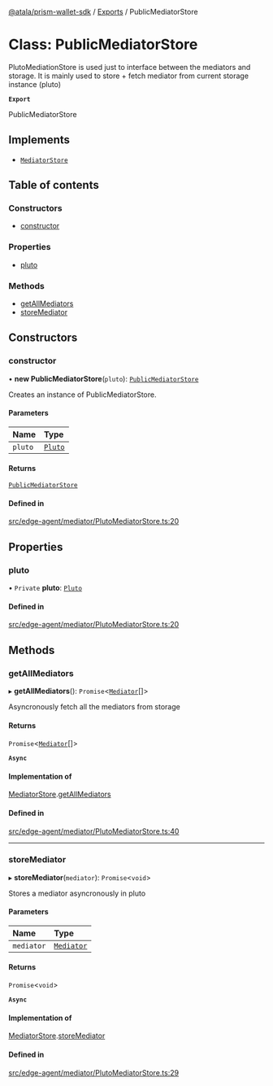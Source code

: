 [@atala/prism-wallet-sdk](../README.md) / [Exports](../modules.md) / PublicMediatorStore

# Class: PublicMediatorStore

PlutoMediationStore is used just to interface between the mediators and storage.
It is mainly used to store + fetch mediator from current storage instance (pluto)

**`Export`**

PublicMediatorStore

## Implements

- [`MediatorStore`](../interfaces/MediatorStore.md)

## Table of contents

### Constructors

- [constructor](PublicMediatorStore.md#constructor)

### Properties

- [pluto](PublicMediatorStore.md#pluto)

### Methods

- [getAllMediators](PublicMediatorStore.md#getallmediators)
- [storeMediator](PublicMediatorStore.md#storemediator)

## Constructors

### constructor

• **new PublicMediatorStore**(`pluto`): [`PublicMediatorStore`](PublicMediatorStore.md)

Creates an instance of PublicMediatorStore.

#### Parameters

| Name | Type |
| :------ | :------ |
| `pluto` | [`Pluto`](../interfaces/Domain.Pluto-1.md) |

#### Returns

[`PublicMediatorStore`](PublicMediatorStore.md)

#### Defined in

[src/edge-agent/mediator/PlutoMediatorStore.ts:20](https://github.com/hyperledger/identus-edge-agent-sdk-ts/blob/09a15046403a2249034c5ff5dfc7e6e562cd9171/src/edge-agent/mediator/PlutoMediatorStore.ts#L20)

## Properties

### pluto

• `Private` **pluto**: [`Pluto`](../interfaces/Domain.Pluto-1.md)

#### Defined in

[src/edge-agent/mediator/PlutoMediatorStore.ts:20](https://github.com/hyperledger/identus-edge-agent-sdk-ts/blob/09a15046403a2249034c5ff5dfc7e6e562cd9171/src/edge-agent/mediator/PlutoMediatorStore.ts#L20)

## Methods

### getAllMediators

▸ **getAllMediators**(): `Promise`\<[`Mediator`](../interfaces/Domain.Mediator.md)[]\>

Asyncronously fetch all the mediators from storage

#### Returns

`Promise`\<[`Mediator`](../interfaces/Domain.Mediator.md)[]\>

**`Async`**

#### Implementation of

[MediatorStore](../interfaces/MediatorStore.md).[getAllMediators](../interfaces/MediatorStore.md#getallmediators)

#### Defined in

[src/edge-agent/mediator/PlutoMediatorStore.ts:40](https://github.com/hyperledger/identus-edge-agent-sdk-ts/blob/09a15046403a2249034c5ff5dfc7e6e562cd9171/src/edge-agent/mediator/PlutoMediatorStore.ts#L40)

___

### storeMediator

▸ **storeMediator**(`mediator`): `Promise`\<`void`\>

Stores a mediator asyncronously in pluto

#### Parameters

| Name | Type |
| :------ | :------ |
| `mediator` | [`Mediator`](../interfaces/Domain.Mediator.md) |

#### Returns

`Promise`\<`void`\>

**`Async`**

#### Implementation of

[MediatorStore](../interfaces/MediatorStore.md).[storeMediator](../interfaces/MediatorStore.md#storemediator)

#### Defined in

[src/edge-agent/mediator/PlutoMediatorStore.ts:29](https://github.com/hyperledger/identus-edge-agent-sdk-ts/blob/09a15046403a2249034c5ff5dfc7e6e562cd9171/src/edge-agent/mediator/PlutoMediatorStore.ts#L29)
